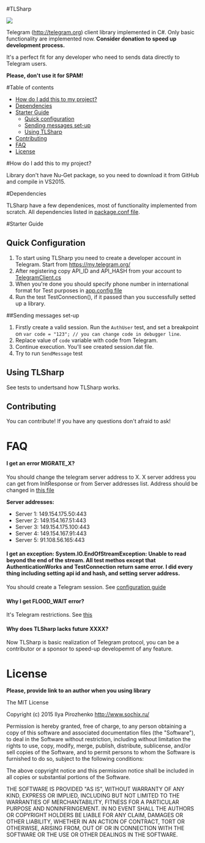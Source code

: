 #TLSharp

![](https://telegram.org/favicon.ico)

Telegram (http://telegram.org) client library implemented in C#. Only basic functionality are implemented now. **Consider donation to speed up development process.**

It's a perfect fit for any developer who need to sends data directly to Telegram users.

**Please, don't use it for SPAM!**

#Table of contents

- [How do I add this to my project?](#how-do-i-add-this-to-my-project)
- [Dependencies](#dependencies)
- [Starter Guide](#starter-guide)
  - [Quick configuration](#quick-configuration)
  - [Sending messages set-up](#sending-messages-set-up)
  - [Using TLSharp](#using-tlsharp)
- [Contributing](#contributing)
- [FAQ](#faq)
- [License](#license)

#How do I add this to my project?

Library don't have Nu-Get package, so you need to download it from GitHub and compile in VS2015.

#Dependencies

TLSharp have a few dependenices, most of functionality implemented from scratch.
All dependencies listed in [package.conf file](https://github.com/sochix/TLSharp/blob/master/TLSharp.Core/packages.config).

#Starter Guide

## Quick Configuration
1. To start using TLSharp you need to create a developer account in Telegram. Start from https://my.telegram.org/
1. After registering copy API_ID and API_HASH from your account to [TelegramClient.cs](https://github.com/sochix/TLSharp/blob/master/TLSharp.Core/TelegramClient.cs)
1. When you're done you should specify phone number in international format for Test purposes in [app.config file]( https://github.com/sochix/TLSharp/blob/master/TLSharp.Tests/app.config)
1. Run the test TestConnection(), if it passed than you successfully setted up a library.

##Sending messages set-up

1. Firstly create a valid session. Run the `AuthUser` test, and set a breakpoint on `var code = "123"; // you can change code in debugger line`. 
2. Replace value of `code` variable with code from Telegram. 
3. Continue execution. You'll see created session.dat file.
4. Try to run `SendMessage` test

## Using TLSharp

See tests to undertsand how TLSharp works.

## Contributing

You can contribute! If you have any questions don't afraid to ask!

# FAQ

#### I get an error MIGRATE_X?

You should change the telegram server address to X. X server address you can get from InitResponse or from Server addresses list. Address should be changed in [this file](https://github.com/sochix/TLSharp/blob/master/TLSharp.Core/Network/TcpTransport.cs)

**Server addresses:**
* Server 1: 149.154.175.50:443
* Server 2: 149.154.167.51:443
* Server 3: 149.154.175.100:443
* Server 4: 149.154.167.91:443
* Server 5: 91.108.56.165:443

#### I get an exception: System.IO.EndOfStreamException: Unable to read beyond the end of the stream. All test methos except that AuthenticationWorks and TestConnection return same error. I did every thing including setting api id and hash, and setting server address.

You should create a Telegram session. See [configuration guide](#sending-messages-set-up)

#### Why I get FLOOD_WAIT error?
It's Telegram restrictions. See [this](https://core.telegram.org/api/errors#420-flood)

#### Why does TLSharp lacks future XXXX?

Now TLSharp is basic realization of Telegram protocol, you can be a contributor or a sponsor to speed-up developemnt of any feature.

# License

**Please, provide link to an author when you using library**

The MIT License

Copyright (c) 2015 Ilya Pirozhenko http://www.sochix.ru/

Permission is hereby granted, free of charge, to any person obtaining a copy of this software and associated documentation files (the "Software"), to deal in the Software without restriction, including without limitation the rights to use, copy, modify, merge, publish, distribute, sublicense, and/or sell copies of the Software, and to permit persons to whom the Software is furnished to do so, subject to the following conditions:

The above copyright notice and this permission notice shall be included in all copies or substantial portions of the Software.

THE SOFTWARE IS PROVIDED "AS IS", WITHOUT WARRANTY OF ANY KIND, EXPRESS OR IMPLIED, INCLUDING BUT NOT LIMITED TO THE WARRANTIES OF MERCHANTABILITY, FITNESS FOR A PARTICULAR PURPOSE AND NONINFRINGEMENT. IN NO EVENT SHALL THE AUTHORS OR COPYRIGHT HOLDERS BE LIABLE FOR ANY CLAIM, DAMAGES OR OTHER LIABILITY, WHETHER IN AN ACTION OF CONTRACT, TORT OR OTHERWISE, ARISING FROM, OUT OF OR IN CONNECTION WITH THE SOFTWARE OR THE USE OR OTHER DEALINGS IN THE SOFTWARE.
